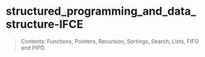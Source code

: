 # structured_programming_and_data_structure-IFCE

>Contents: Functions, Pointers, Recursion, Sortings, Search, Lists, FIFO and PIPO.
